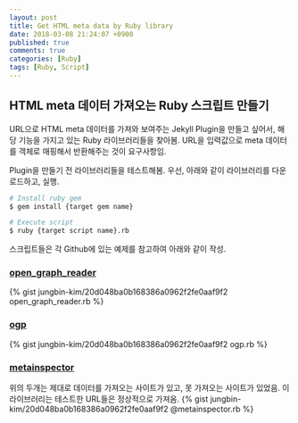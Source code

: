 ```yaml
---
layout: post
title: Get HTML meta data by Ruby library
date: 2018-03-08 21:24:07 +0900
published: true
comments: true
categories: [Ruby]
tags: [Ruby, Script]
---
```


## HTML meta 데이터 가져오는 Ruby 스크립트 만들기
URL으로 HTML meta 데이터를 가져와 보여주는 Jekyll Plugin을 만들고 싶어서, 
해당 기능을 가지고 있는 Ruby 라이브러리들을 찾아봄.
URL을 입력값으로 meta 데이터를 객체로 매핑해서 반환해주는 것이 요구사항임. 

Plugin을 만들기 전 라이브러리들을 테스트해봄. 
우선, 아래와 같이 라이브러리를 다운로드하고, 실행.
```sh
# Install ruby gem
$ gem install {target gem name}

# Execute script 
$ ruby {target script name}.rb
``` 
스크립트들은 각 Github에 있는 예제를 참고하여 아래와 같이 작성.

### [open_graph_reader](https://github.com/jhass/open_graph_reader)
{% gist jungbin-kim/20d048ba0b168386a0962f2fe0aaf9f2 open_graph_reader.rb %}


### [ogp](https://github.com/jcouture/ogp)
{% gist jungbin-kim/20d048ba0b168386a0962f2fe0aaf9f2 ogp.rb %}


### [metainspector](https://github.com/jaimeiniesta/metainspector)
위의 두개는 제대로 데이터를 가져오는 사이트가 있고, 못 가져오는 사이트가 있었음. 
이 라이브러리는 테스트한 URL들은 정상적으로 가져옴.
{% gist jungbin-kim/20d048ba0b168386a0962f2fe0aaf9f2 @metainspector.rb %}